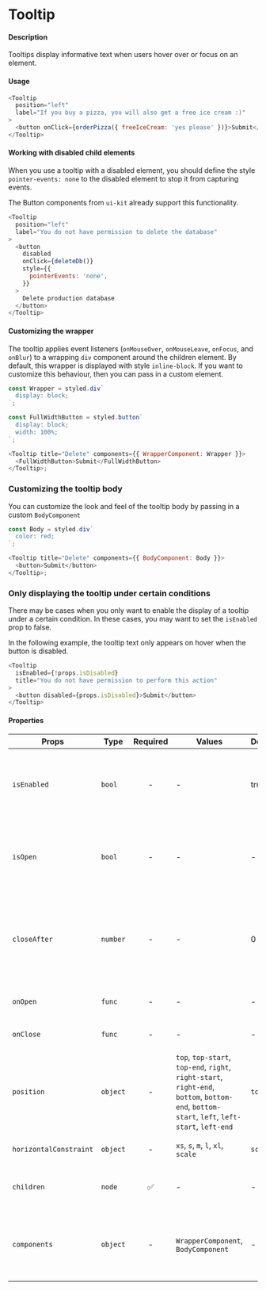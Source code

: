 # Tooltip

#### Description

Tooltips display informative text when users hover over or focus on an element.

#### Usage

```js
<Tooltip
  position="left"
  label="If you buy a pizza, you will also get a free ice cream :)"
>
  <button onClick={orderPizza({ freeIceCream: 'yes please' })}>Submit</button>
</Tooltip>
```

#### Working with disabled child elements

When you use a tooltip with a disabled element, you should define the style `pointer-events: none` to the disabled element to stop it from capturing events.

The Button components from `ui-kit` already support this functionality.

```js
<Tooltip
  position="left"
  label="You do not have permission to delete the database"
>
  <button
    disabled
    onClick={deleteDb()}
    style={{
      pointerEvents: 'none',
    }}
  >
    Delete production database
  </button>
</Tooltip>
```

#### Customizing the wrapper

The tooltip applies event listeners (`onMouseOver`, `onMouseLeave`, `onFocus`, and `onBlur`) to a wrapping `div` component around the children element. By default, this wrapper is displayed with style `inline-block`. If you want to customize this behaviour, then you can pass in a custom element.

```js
const Wrapper = styled.div`
  display: block;
`;

const FullWidthButton = styled.button`
  display: block;
  width: 100%;
`;

<Tooltip title="Delete" components={{ WrapperComponent: Wrapper }}>
  <FullWidthButton>Submit</FullWidthButton>
</Tooltip>;
```

### Customizing the tooltip body

You can customize the look and feel of the tooltip body by passing in a custom `BodyComponent`

```js
const Body = styled.div`
  color: red;
`;

<Tooltip title="Delete" components={{ BodyComponent: Body }}>
  <button>Submit</button>
</Tooltip>;
```

### Only displaying the tooltip under certain conditions

There may be cases when you only want to enable the display of a tooltip under a certain condition. In these cases, you may want to set the `isEnabled` prop to false.

In the following example, the tooltip text only appears on hover when the button is disabled.

```js
<Tooltip
  isEnabled={!props.isDisabled}
  title="You do not have permission to perform this action"
>
  <button disabled={props.isDisabled}>Submit</button>
</Tooltip>
```

#### Properties

| Props                  | Type     | Required | Values                                                                                                                                       | Default | Description                                                                                     |
| ---------------------- | -------- | :------: | -------------------------------------------------------------------------------------------------------------------------------------------- | ------- | ----------------------------------------------------------------------------------------------- |
| `isEnabled`            | `bool`   |    -     | -                                                                                                                                            | true    | Whether or not the tooltip opens and closes as a result of event listeners.                     |
| `isOpen`               | `bool`   |    -     | -                                                                                                                                            | -       | If passed, the tooltip's open and closed states are controlled by this prop                     |
| `closeAfter`           | `number` |    -     | -                                                                                                                                            | 0       | Delay (in milliseconds) between the end of the user interaction, and the closing of the tooltip |
| `onOpen`               | `func`   |    -     | -                                                                                                                                            | -       | Called when the tooltip is opened                                                               |
| `onClose`              | `func`   |    -     | -                                                                                                                                            | -       | Called after the tooltip is closed                                                              |
| `position`             | `object` |    -     | `top`, `top-start`, `top-end`, `right`, `right-start`, `right-end`, `bottom`, `bottom-end`, `bottom-start`, `left`, `left-start`, `left-end` | `top`   | How the tooltip is positioned relative to the child element                                     |
| `horizontalConstraint` | `object` |    -     | `xs`, `s`, `m`, `l`, `xl`, `scale`                                                                                                           | `scale` | Horizontal size limit of the tooltip                                                            |
| `children`             | `node`   |    ✅    | -                                                                                                                                            | -       | Content rendered within the tooltip                                                             |
| `components`           | `object` |    -     | `WrapperComponent`, `BodyComponent`                                                                                                          | -       | If passed, the tooltip will wrap your component with this element                               |
